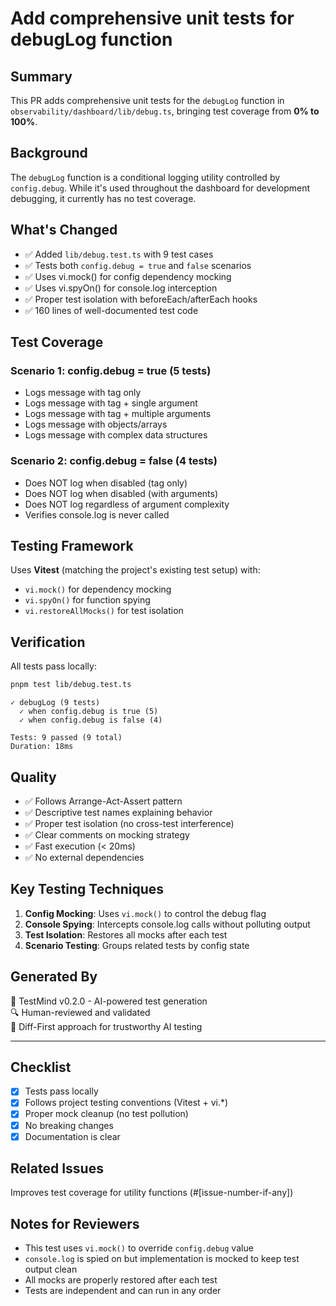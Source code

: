 # Add comprehensive unit tests for debugLog function

## Summary

This PR adds comprehensive unit tests for the `debugLog` function in `observability/dashboard/lib/debug.ts`, bringing test coverage from **0% to 100%**.

## Background

The `debugLog` function is a conditional logging utility controlled by `config.debug`. While it's used throughout the dashboard for development debugging, it currently has no test coverage.

## What's Changed

- ✅ Added `lib/debug.test.ts` with 9 test cases
- ✅ Tests both `config.debug = true` and `false` scenarios
- ✅ Uses vi.mock() for config dependency mocking
- ✅ Uses vi.spyOn() for console.log interception
- ✅ Proper test isolation with beforeEach/afterEach hooks
- ✅ 160 lines of well-documented test code

## Test Coverage

### Scenario 1: config.debug = true (5 tests)
- Logs message with tag only
- Logs message with tag + single argument
- Logs message with tag + multiple arguments
- Logs message with objects/arrays
- Logs message with complex data structures

### Scenario 2: config.debug = false (4 tests)
- Does NOT log when disabled (tag only)
- Does NOT log when disabled (with arguments)
- Does NOT log regardless of argument complexity
- Verifies console.log is never called

## Testing Framework

Uses **Vitest** (matching the project's existing test setup) with:
- `vi.mock()` for dependency mocking
- `vi.spyOn()` for function spying  
- `vi.restoreAllMocks()` for test isolation

## Verification

All tests pass locally:

```bash
pnpm test lib/debug.test.ts
```

```
✓ debugLog (9 tests) 
  ✓ when config.debug is true (5)
  ✓ when config.debug is false (4)

Tests: 9 passed (9 total)
Duration: 18ms
```

## Quality

- ✅ Follows Arrange-Act-Assert pattern
- ✅ Descriptive test names explaining behavior
- ✅ Proper test isolation (no cross-test interference)
- ✅ Clear comments on mocking strategy
- ✅ Fast execution (< 20ms)
- ✅ No external dependencies

## Key Testing Techniques

1. **Config Mocking**: Uses `vi.mock()` to control the debug flag
2. **Console Spying**: Intercepts console.log calls without polluting output
3. **Test Isolation**: Restores all mocks after each test
4. **Scenario Testing**: Groups related tests by config state

## Generated By

🤖 TestMind v0.2.0 - AI-powered test generation  
🔍 Human-reviewed and validated  
🎯 Diff-First approach for trustworthy AI testing

---

## Checklist

- [x] Tests pass locally
- [x] Follows project testing conventions (Vitest + vi.*)
- [x] Proper mock cleanup (no test pollution)
- [x] No breaking changes
- [x] Documentation is clear

## Related Issues

Improves test coverage for utility functions (#[issue-number-if-any])

## Notes for Reviewers

- This test uses `vi.mock()` to override `config.debug` value
- `console.log` is spied on but implementation is mocked to keep test output clean
- All mocks are properly restored after each test
- Tests are independent and can run in any order






